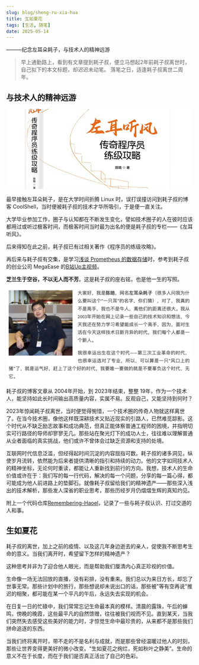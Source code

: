 ```yaml
---
slug: blog/sheng-ru-xia-hua
title: 生如夏花
tags: [生活, 随笔]
date: 2025-05-14
---
```


———纪念左耳朵耗子，与技术人的精神远游
<!--truncate-->

> 早上通勤路上，看到有文章提到耗子叔，便立马想起2年前耗子叔离世时，自己拟下的本文标题，却迟迟未动笔。
> 落笔之日，适逢耗子叔离世二周年。

## 与技术人的精神远游

![20250514-01](./images/20250514-01.png)

最早接触左耳朵耗子，是在大学时间折腾 Linux 时，误打误撞访问到耗子叔的博客 CoolShell，当时便被耗子叔的技术才华所吸引，于是便一直关注。

大学毕业参加工作，圈子与认知都在不断发生变化，譬如技术圈子的人在彼时应该都用过或听过极客时间，而极客时间当时最为出名的便是耗子叔的专栏——《左耳听风》。

后来得知在此之前，耗子叔已有过相关著作《程序员的练级攻略》。

再后来与耗子叔有交集，是学习[浅谈 Prometheus 的数据存储](https://mp.weixin.qq.com/s/dakrue_Z8Nt5CD6NId_KZw)时，参考到耗子叔的创业公司 MegaEase 的[B站Up主视频](https://www.bilibili.com/video/BV1a64y1X7ys)。

**芝兰生于空谷，不以无人而不芳**。这是耗子叔的座右铭，也是他一生的写照。

![20250514-01](./images/20250514-02.png)

耗子叔的博客文章从 2004年开始，到 2023年结束，整整 19年，作为一个技术人，能坚持如此长时间输出高质量内容，实属不易。反观自己，又能坚持到何时？

2023年惊闻耗子叔离世，当时便觉得惋惜，一个技术圈的传奇人物就这样离世了。在当今技术圈，像他这样既深耕技术又贴近现实的引路人，已然难觅踪影。这个时代从不缺乏励志故事和成功典范，但真正能体察普通工程师的困境，并指明切实可行路径的导师却寥寥无几。那些站在聚光灯下的成功人士，往往难以理解普通从业者面临的真实挑战，他们或许不曾体会过缺乏资源和支持的处境。

互联网时代信息泛滥，但经得起时间沉淀的内容屈指可数。耗子叔的诸多洞见，纵使岁月流转，依然能为后来者提供清晰的指引和持续的动力。他的文字如同技术人的精神坐标，无论何时重读，都能让人重新找到前行的方向。我想，技术人的生命价值或许在于：我们写的每一行代码，解决的每一个问题，分享的每一篇心得，都可能成为他人前进路上的垫脚石。就像耗子叔留给我们的精神遗产——那些深入浅出的技术解析，那些发人深省的职业思考，那些历经岁月仍熠熠生辉的真知灼见。

附上一个代码仓库[Remembering-Haoel](https://github.com/megaease/Remembering-Haoel)，记录了一些与耗子叔认识、打过交道的人和事。

## 生如夏花

耗子叔的离世，加上之前的疫情、以及这几年身边逝去的亲人，促使我不断思考生命的意义。当我们离开时，希望留下怎样的精神遗产？

这种思考并非为了迎合他人眼光，而是帮助我们厘清内心真正珍视的价值。

生命像一场无法回放的直播，没有彩排，没有重来。我们总以为来日方长，却忘了世事无常。那些计划中的旅行，那些想说却未说出口的话，那些被"等有空再说"推迟的相聚，都可能在某一个平凡的午后，永远失去实现的机会。

在日复一日的忙碌中，我们常常忘记生命最本真的模样。清晨的露珠，午后的蝉鸣，傍晚的晚霞，这些最平凡的自然馈赠，往往被我们视而不见。直到某天，当我们突然失去感受这些美好的能力时，才惊觉生命中最珍贵的，从来都不是那些我们拼命追逐的东西。

当我们终将离开时，带不走的不是名利与成就，而是那些曾经温暖过他人的时刻，那些让世界变得更美好的微小改变。“生如夏花之绚烂，死如秋叶之静美”。生命的意义不在于长度，而在于我们是否真正活出了自己的色彩。
